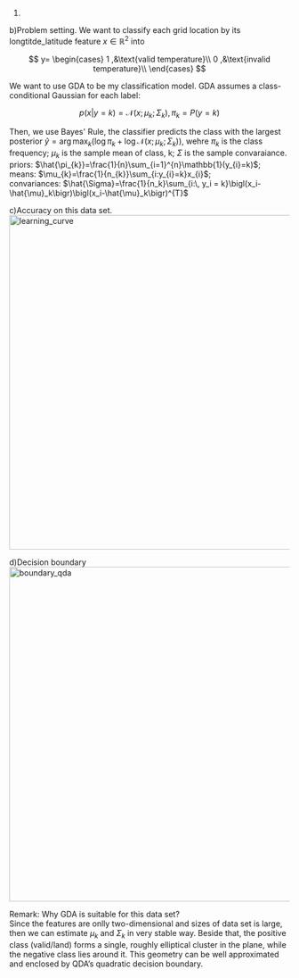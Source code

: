 
1)
b)Problem setting.
  We want to classify each grid location by its longtitde_latitude feature $x \in \mathbb{R}^ {2}$ into

$$
y=
\begin{cases}
1 ,&\text{valid temperature}\\
0 ,&\text{invalid temperature}\\
\end{cases}
$$

We want to use GDA to be my classification model. GDA assumes a class-conditional Gaussian for each label:

$$
p(x|y=k)= \mathcal{N} (x; \mu_{k}; \Sigma_{k}), \pi_{k}=P(y=k)
$$  

Then, we use Bayes' Rule, the classifier predicts the class with the largest posterior $\hat{y}=\arg\max_{k}(\log \pi_{k}+ \log \mathcal{N}(x;\mu_{k};\Sigma_{k}))$, 
wehre $\pi_{k}$ is the class frequency; $\mu_{k}$ is the sample mean of class, k; $\Sigma$ is the sample convaraiance.  
priors: $\hat{\pi_{k}}=\frac{1}{n}\sum_{i=1}^{n}\mathbb{1}(y_{i}=k)$;  
means: $\mu_{k}=\frac{1}{n_{k}}\sum_{i:y_{i}=k}x_{i}$;  
convariances: $\hat{\Sigma}=\frac{1}{n_k}\sum_{i:\, y_i = k}\bigl(x_i-\hat{\mu}_k\bigr)\bigl(x_i-\hat{\mu}_k\bigr)^{T}$

c)Accuracy on this data set.  
<img width="900" height="600" alt="learning_curve" src="https://github.com/user-attachments/assets/000711a6-55a3-431d-a15a-ad54dfc2366a" />

d)Decision boundary  
<img width="900" height="600" alt="boundary_qda" src="https://github.com/user-attachments/assets/082c1eac-3a94-49d3-a629-9f3e014ef09d" />

Remark: Why GDA is suitable for this data set?  
Since the features are onlly two-dimensional and sizes of data set is large, then we can estimate $\mu_{k}$ and $\Sigma_{k}$ in very stable way.
Beside that, the positive class (valid/land) forms a single, roughly elliptical cluster in the plane, while the negative class lies around it.
This geometry can be well approximated and enclosed by QDA’s quadratic decision boundary.
